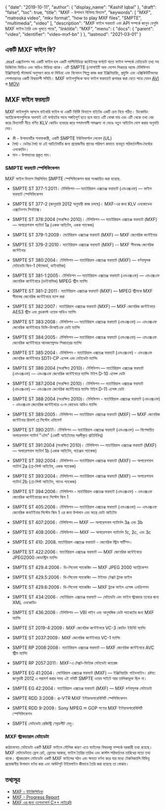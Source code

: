 {
  "date": "2019-10-11",
  "author": {
    "display_name": "Kashif Iqbal"
  },
  "draft": "false",
  "toc": true,
  "title": "MXF - উপাদান বিনিময় বিন্যাস",
  "keywords": [
    "MXF",
    "matroska video",
    "mkv format",
    "how to play MXF files",
    "SMPTE",
    "multimedia",
    "video"
  ],
  "description": "MXF ফাইল ফরম্যাট এবং API সম্পর্কে জানুন যেগুলি MXF ফাইল তৈরি এবং খুলতে পারে৷",
  "linktitle": "MXF",
  "menu": {
    "docs": {
      "parent": "video",
      "identifier": "video-mxf-bn"
    }
  },
  "lastmod": "2021-03-01"
}

## একটি MXF ফাইল কি?

.mxf এক্সটেনশন সহ একটি ফাইল হল একটি মাল্টিমিডিয়া কন্টেইনার ফর্ম্যাট যাতে ফাইল সম্পর্কে মেটাডেটা তথ্য সহ ডিজিটাল ভিডিও এবং অডিও মিডিয়া থাকে। এটি SMPTE (সোসাইটি অফ মোশন পিকচার অ্যান্ড টেলিভিশন ইঞ্জিনিয়ার্স) স্ট্যান্ডার্ড অনুসরণ করে যা মিডিয়া এবং বিনোদন শিল্পে কাজ করা ইঞ্জিনিয়ারিং, প্রযুক্তি এবং এক্সিকিউটিভদের পেশাদারদের একটি বিশ্বব্যাপী সমিতি। MXF ফাইলগুলিকে অন্য ফাইল ফরম্যাটে রূপান্তর করা যেতে পারে যেমন [AVI](/video/avi/) বা [MOV](/video/mov/)৷

## MXF ফাইল ফরম্যাট

MXF ফাইলগুলি আসলে বাইনারি ফাইল যা একটি নির্দিষ্ট বিন্যাসে বাইটের একটি ক্রম নিয়ে গঠিত। ডিকোডিং অ্যাপ্লিকেশানগুলিকে অবশ্যই এই ফর্ম্যাটের সাথে সঙ্গতিপূর্ণ হতে হবে যাতে এটি বোঝা যায় এবং এটি থেকে তথ্য বের করে৷ বিন্যাসটি নীচে বর্ণিত KLV কোডিং ব্যবহার করে পশ্চাদগামী সামঞ্জস্য না ভেঙে নতুন আইটেম যোগ করার অনুমতি দেয়।

 * কী - উপাদানটির শনাক্তকারী, একটি SMPTE ইউনিভার্সাল লেবেল (UL)
 * দৈর্ঘ্য - ডেটার দৈর্ঘ্য যা এই আইটেমটির জন্য প্রয়োজনীয় স্থানের পরিমাণ কমাতে ব্যবহৃত পরিবর্তনশীল-দৈর্ঘ্যের এনকোডিং।
 * মান - উপাদানের প্রকৃত মান।

### SMPTE ফরম্যাট স্পেসিফিকেশন

MXF ফাইল বিন্যাস নিম্নলিখিত SMPTE স্পেসিফিকেশন দ্বারা সংজ্ঞায়িত করা হয়েছে.

* SMPTE ST 377-1:2011। টেলিভিশন — ম্যাটেরিয়াল এক্সচেঞ্জ ফরম্যাট (এমএক্সএফ) — ফাইল ফরম্যাট স্পেসিফিকেশন

* SMPTE ST 377-2 (জানুয়ারি 2012 অনুযায়ী কাজ চলছে)। MXF-এর জন্য KLV এনকোডেড এক্সটেনশন সিনট্যাক্স।

* SMPTE ST 378:2004 (সংরক্ষিত 2010)। টেলিভিশন — ম্যাটেরিয়াল এক্সচেঞ্জ ফরম্যাট (MXF) — অপারেশনাল প্যাটার্ন 1a (একক আইটেম, একক প্যাকেজ)

* SMPTE ST 379-1:2009। মেটেরিয়াল এক্সচেঞ্জ ফরম্যাট (MXF) — MXF জেনেরিক কন্টেইনার

* SMPTE ST 379-2:2010। ম্যাটেরিয়াল এক্সচেঞ্জ ফরম্যাট (MXF) -- MXF সীমাবদ্ধ জেনেরিক কন্টেইনার

* SMPTE ST 380:2004। টেলিভিশন — ম্যাটেরিয়াল এক্সচেঞ্জ ফরম্যাট (MXF) — বর্ণনামূলক মেটাডেটা স্কিম-1 (স্ট্যান্ডার্ড, ডাইনামিক)

* SMPTE ST 381-1:2005। টেলিভিশন — ম্যাটেরিয়াল এক্সচেঞ্জ ফরম্যাট (এমএক্সএফ) — এমএক্সএফ জেনেরিক কন্টেইনারে (ডাইনামিক) MPEG স্ট্রীম ম্যাপিং

* SMPTE ST 381-2:2011। ম্যাটেরিয়াল এক্সচেঞ্জ ফরম্যাট (MXF) — MPEG স্ট্রীমকে MXF সীমাবদ্ধ জেনেরিক কন্টেইনারে ম্যাপ করা

* SMPTE ST 382:2007। ম্যাটেরিয়াল এক্সচেঞ্জ ফরম্যাট (MXF) — MXF জেনেরিক কন্টেইনারে AES3 স্ট্রীম এবং ব্রডকাস্ট ওয়েভ অডিও ম্যাপিং

* SMPTE ST 383:2008। টেলিভিশন — ম্যাটেরিয়াল এক্সচেঞ্জ ফরম্যাট (এমএক্সএফ) — এমএক্সএফ জেনেরিক কন্টেইনারে ডিভি-ডিআইএফ ডেটা ম্যাপিং

* SMPTE ST 384:2005। টেলিভিশন — ম্যাটেরিয়াল এক্সচেঞ্জ ফরম্যাট (এমএক্সএফ) — এমএক্সএফ জেনেরিক কন্টেইনারে আনকম্প্রেসড পিকচারের ম্যাপিং

* SMPTE ST 385:2004। টেলিভিশন - ম্যাটেরিয়াল এক্সচেঞ্জ ফরম্যাট (এমএক্সএফ) - এমএক্সএফ জেনেরিক কন্টেইনারে SDTI-CP এসেন্স এবং মেটাডেটা ম্যাপিং

* SMPTE ST 386:2004 (সংরক্ষিত 2010)। টেলিভিশন — ম্যাটেরিয়াল এক্সচেঞ্জ ফরম্যাট (এমএক্সএফ) — এমএক্সএফ জেনেরিক কন্টেইনারে ম্যাপিং টাইপ D-10 এসেন্স ডেটা

* SMPTE ST 387:2004 (সংরক্ষিত 2010)। টেলিভিশন — ম্যাটেরিয়াল এক্সচেঞ্জ ফরম্যাট (এমএক্সএফ) — এমএক্সএফ জেনেরিক কন্টেইনারে ম্যাপিং টাইপ D-11 এসেন্স ডেটা

* SMPTE ST 388:2004 (সংরক্ষিত 2010)। টেলিভিশন - ম্যাটেরিয়াল এক্সচেঞ্জ ফরম্যাট (এমএক্সএফ) - এমএক্সএফ জেনেরিক কন্টেইনারে এ-ল কোডেড অডিও ম্যাপিং

* SMPTE ST 389:2005। টেলিভিশন — ম্যাটেরিয়াল এক্সচেঞ্জ ফরম্যাট (MXF) — MXF জেনেরিক কন্টেইনার রিভার্স প্লে সিস্টেম এলিমেন্ট

* SMPTE ST 390:2011। টেলিভিশন — ম্যাটেরিয়াল এক্সচেঞ্জ ফরম্যাট (এমএক্সএফ) — বিশেষায়িত অপারেশনাল প্যাটার্ন "এটম" (একটি আইটেমের সরলীকৃত প্রতিনিধিত্ব)

* SMPTE ST 391:2004 (সংরক্ষিত 2010)। টেলিভিশন — ম্যাটেরিয়াল এক্সচেঞ্জ ফরম্যাট (MXF) — অপারেশনাল প্যাটার্ন 1b (একক আইটেম, গ্যাঞ্জেড প্যাকেজ)

* SMPTE ST 392:2004। টেলিভিশন — ম্যাটেরিয়াল এক্সচেঞ্জ ফরম্যাট (MXF) — অপারেশনাল প্যাটার্ন 2a (প্লে-লিস্ট আইটেম, একক প্যাকেজ)

* SMPTE ST 393:2004। টেলিভিশন — ম্যাটেরিয়াল এক্সচেঞ্জ ফরম্যাট (MXF) — অপারেশনাল প্যাটার্ন 2b (প্লে-লিস্ট আইটেম, গ্যাংড প্যাকেজ)

* SMPTE ST 394:2006। টেলিভিশন - ম্যাটেরিয়াল এক্সচেঞ্জ ফরম্যাট (এমএক্সএফ) - এমএক্সএফ জেনেরিক কন্টেইনারের জন্য সিস্টেম স্কিম 1

* SMPTE ST 405:2006। টেলিভিশন — ম্যাটেরিয়াল এক্সচেঞ্জ ফরম্যাট (এমএক্সএফ) — এমএক্সএফ জেনেরিক কনটেইনার সিস্টেম স্কিম 1 এর জন্য উপাদান এবং স্বতন্ত্র ডেটা আইটেম

* SMPTE ST 407:2006। টেলিভিশন — MXF — অপারেশনাল প্যাটার্নস 3a এবং 3b

* SMPTE ST 408:2006। টেলিভিশন — MXF — অপারেশনাল প্যাটার্নস 1c, 2c, এবং 3c

* SMPTE ST 410: 2008. ম্যাটেরিয়াল এক্সচেঞ্জ ফরম্যাট - জেনেরিক স্ট্রিম পার্টিশন।

* SMPTE ST 422:2006। ম্যাটেরিয়াল এক্সচেঞ্জ ফরম্যাট — MXF জেনেরিক কন্টেইনারে JPEG2000 কোডস্ট্রিম ম্যাপিং

* SMPTE ST 429.4:2006। ডি-সিনেমা প্যাকেজিং — MXF JPEG 2000 অ্যাপ্লিকেশন

* SMPTE ST 429.5:2006। ডি-সিনেমা প্যাকেজিং — টাইমড টেক্সট ট্র্যাক ফাইল

* SMPTE ST 429.6:2006। ডি-সিনেমা প্যাকেজিং — MXF ট্র্যাক ফাইল এসেন্স এনক্রিপশন

* SMPTE ST 434:2006। মেটেরিয়াল এক্সচেঞ্জ ফরম্যাট — মেটাডেটা এবং ফাইল স্ট্রাকচার তথ্যের জন্য XML এনকোডিং

* SMPTE ST 436:2006। টেলিভিশন — VBI লাইন এবং আনুষঙ্গিক ডেটা প্যাকেটের জন্য MXF ম্যাপিং

* SMPTE ST 2019-4:2009। MXF জেনেরিক কন্টেইনারে VC-3 কোডিং ইউনিট ম্যাপিং

* SMPTE ST 2037:2009। MXF জেনেরিক কন্টেইনারে VC-1 ম্যাপিং

* SMPTE RP 2008:2008। ম্যাটেরিয়াল এক্সচেঞ্জ ফরম্যাট — MXF জেনেরিক কন্টেইনারে AVC স্ট্রীম ম্যাপিং

* SMPTE RP 2057:2011। MXF-এ টেক্সট-ভিত্তিক মেটাডেটা ক্যারেজ

* SMPTE EG 41:2004। মেটেরিয়াল এক্সচেঞ্জ ফরম্যাট (MXF) — ইঞ্জিনিয়ারিং গাইডলাইন। দ্রষ্টব্য: জানুয়ারী 2012 এ পরামর্শ করার সময় এই নথিটি SMPTE ওয়েব সাইটে আর তালিকাভুক্ত ছিল না।

* SMPTE EG 42:2004। ম্যাটেরিয়াল এক্সচেঞ্জ ফরম্যাট (MXF) — MXF বর্ণনামূলক মেটাডেটা

* SMPTE RDD 3:2008। e-VTR MXF ইন্টারঅপারেবিলিটি স্পেসিফিকেশন

* SMPTE RDD 9-2009। Sony MPEG লং GOP পণ্যের MXF ইন্টারঅপারেবিলিটি স্পেসিফিকেশন

* SMPTE মেটাডেটা রেজিস্ট্রি স্প্রেডশীট মেনু।


### MXF স্ট্রাকচারাল মেটাডেটা

কাঠামোগত মেটাডেটা একটি MXF ফাইলে মৌলিক কারণ এতে ফাইলের বিষয়বস্তু সম্পর্কে দরকারী তথ্য রয়েছে। MXF মেটাডেটাতে ফ্রেম রেট, ফ্রেমের আকার, ফাইল তৈরির তারিখ এবং কাস্টম পরিবর্তনের তারিখের মতো তথ্য থাকে। স্ট্রাকচারাল মেটাডেটা একটি MXF ফাইলের গঠন এবং ক্ষমতা বর্ণনা করে যার মধ্যে টেকনিক্যালি বিভিন্ন প্রয়োজনীয় উপাদান বর্ণনা করা এবং আউটপুট টাইমলাইন কীভাবে তৈরি করা হয়েছে তা বোঝায়।

## তথ্যসূত্র

 * [MXF - উইকিপিডিয়া](https://en.wikipedia.org/wiki/Material_Exchange_Format)
 * [MXF - Progress Report](https://tech.ebu.ch/docs/techreview/trev_2010-Q3_MXF-1.pdf)
 * [MXF এর জন্য ওপেনসোর্স C++ লাইব্রেরি](http://www.freemxf.org/)

